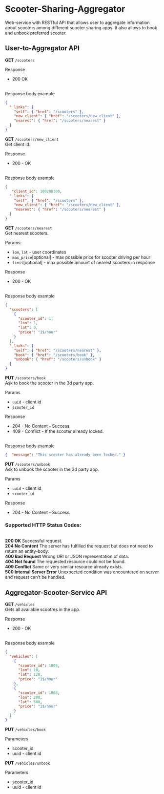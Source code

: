 # Scooter-Sharing-Aggregator

Web-service with RESTful API that allows user to aggregate information about scooters among different scooter sharing apps. It also allows to book and unbook preferred scooter.


## User-to-Aggregator API


**GET** `/scooters` 

Response
- 200 OK

<br/>Response body example
```json
{
  "_links": {
    "self": { "href": "/scooters" },
    "new_client": { "href": "/scooters/new_client" },
    "nearest": { "href": "/scooters/nearest" }
  }
}
```

**GET** `/scooters/new_client`
</br>Get client id.

Response
- 200 - OK

<br/>Response body example
```json
{
   "client_id": 100200300,
  "_links": {
    "self": { "href": "/scooters" },
    "new_client": { "href": "/scooters/new_client" },
    "nearest": { "href": "/scooters/nearest" }
  }
}
```

**GET** `/scooters/nearest`
</br>Get nearest scooters.

Params:
- `lon`, `lat` - user coordinates
- `max_price`[optional] - max possible price for scooter driving per hour
- `limit`[optional] - max possible amount of nearest scooters in response

Response
- 200 - OK

<br/>Response body example
```json
{
  "scooters": [
    {
      "scooter_id": 1,
      "lon": 1,
      "lat": 0,
      "price": "1$/hour"
    }
  ],
  "_links": {
    "self": { "href": "/scooters/nearest" },
    "book": { "href": "/scooters/book" },
    "unbook": { "href": "/scooters/unbook" }
  }
}
```

**PUT** `/scooters/book`
</br>Ask to book the scooter in the 3d party app.

Params
- `uuid` - client id
- `scooter_id`

Response
- 204 - No Content - Success.
- 409 - Conflict - If the scooter already locked.

<br/>Response body example
```json
{  "message": "This scooter has already been locked." }
```

**PUT** `/scooters/unbook`
</br>Ask to unbook the scooter in the 3d party app.

Params
- `uuid` - client id
- `scooter_id`

Response
- 204 - No Content - Success.

### Supported HTTP Status Codes:
<br/>**200 OK** Successful request.
<br/>**204 No Content** The server has fulfilled the request but does not need to return an entity-body.
<br/>**400 Bad Request** Wrong URI or JSON representation of data.
<br/>**404 Not found** The requested resource could not be found.
<br/>**409 Conflict** Same or very similar resource already exists.
<br/>**500 Internal Server Error** Unexpected condition was encountered on server and request can't be handled.


## Aggregator-Scooter-Service API


**GET** `/vehicles`
</br>Gets all available scootres in the app.

Response
- 200 - OK

<br/>Response body example
```json
{
  "vehicles": [
    {
      "scooter_id": 1009,
      "lon": 10,
      "lat": 120,
      "price": "1$/hour"
    },
    {
      "scooter_id": 1008,
      "lon": 200,
      "lat": 500,
      "price": "1$/hour"
    }
  ]
}
```
**PUT** `/vehicles/book`

Parameters
- scooter_id
- uuid - client id

**PUT** `/vehicles/unbook`

Parameters
- scooter_id
- uuid - client id
